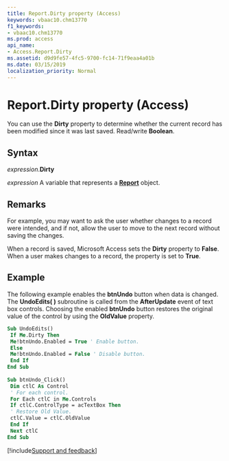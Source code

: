 ```yaml
---
title: Report.Dirty property (Access)
keywords: vbaac10.chm13770
f1_keywords:
- vbaac10.chm13770
ms.prod: access
api_name:
- Access.Report.Dirty
ms.assetid: d9d9fe57-4fc5-9700-fc14-71f9eaa4a01b
ms.date: 03/15/2019
localization_priority: Normal
---
```



# Report.Dirty property (Access)

You can use the **Dirty** property to determine whether the current record has been modified since it was last saved. Read/write **Boolean**.


## Syntax

_expression_.**Dirty**

_expression_ A variable that represents a **[Report](Access.Report.md)** object.


## Remarks

For example, you may want to ask the user whether changes to a record were intended, and if not, allow the user to move to the next record without saving the changes. 

When a record is saved, Microsoft Access sets the **Dirty** property to **False**. When a user makes changes to a record, the property is set to **True**.


## Example

The following example enables the **btnUndo** button when data is changed. The **UndoEdits( )** subroutine is called from the **AfterUpdate** event of text box controls. Choosing the enabled **btnUndo** button restores the original value of the control by using the **OldValue** property.

```vb
Sub UndoEdits() 
 If Me.Dirty Then 
 Me!btnUndo.Enabled = True ' Enable button. 
 Else 
 Me!btnUndo.Enabled = False ' Disable button. 
 End If 
End Sub 
 
Sub btnUndo_Click() 
 Dim ctlC As Control 
 ' For each control. 
 For Each ctlC in Me.Controls 
 If ctlC.ControlType = acTextBox Then 
 ' Restore Old Value. 
 ctlC.Value = ctlC.OldValue 
 End If 
 Next ctlC 
End Sub
```



[!include[Support and feedback](~/includes/feedback-boilerplate.md)]